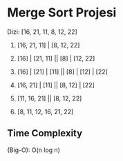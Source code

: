 # Merge Sort Projesi

Dizi: [16, 21, 11, 8, 12, 22]

1. [16, 21, 11] | [8, 12, 22]

2. [16] | [21, 11] || [8] | [12, 22]

3. [16] | [21] | [11] || [8] | [12] | [22]

4. [16, 21] | [11] || [8, 12] | [22]

5. [11, 16, 21] || [8, 12, 22]

6. [8, 11, 12, 16, 21, 22]

## Time Complexity 

(Big-O): O(n log n)